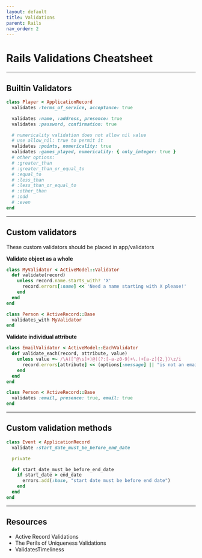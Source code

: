 ```yaml
---
layout: default
title: Validations
parent: Rails
nav_order: 2
---
```


# Rails Validations Cheatsheet

---

## Builtin Validators

```rb
class Player < ApplicationRecord
  validates :terms_of_service, acceptance: true

  validates :name, :address, presence: true
  validates :password, confirmation: true

  # numericality validation does not allow nil value
  # use allow_nil: true to permit it
  validates :points, numericality: true
  validates :games_played, numericality: { only_integer: true }
  # other options:
  # :greater_than
  # :greater_than_or_equal_to
  # :equal_to
  # :less_than
  # :less_than_or_equal_to
  # :other_than
  # :odd
  # :even
end
```

---

## Custom validators

These custom validators should be placed in app/validators

__Validate object as a whole__

```rb
class MyValidator < ActiveModel::Validator
  def validate(record)
    unless record.name.starts_with? 'X'
      record.errors[:name] << 'Need a name starting with X please!'
    end
  end
end

class Person < ActiveRecord::Base
  validates_with MyValidator
end
```

__Validate individual attribute__

```rb
class EmailValidator < ActiveModel::EachValidator
  def validate_each(record, attribute, value)
    unless value =~ /\A([^@\s]+)@((?:[-a-z0-9]+\.)+[a-z]{2,})\z/i
      record.errors[attribute] << (options[:message] || "is not an email")
    end
  end
end

class Person < ActiveRecord::Base
  validates :email, presence: true, email: true
end
```

---

## Custom validation methods

```rb
class Event < ApplicationRecord
  validate :start_date_must_be_before_end_date

  private

  def start_date_must_be_before_end_date
    if start_date > end_date
      errors.add(:base, "start date must be before end date")
    end
  end
end
```

---

## Resources

- Active Record Validations
- The Perils of Uniqueness Validations
- ValidatesTimeliness
